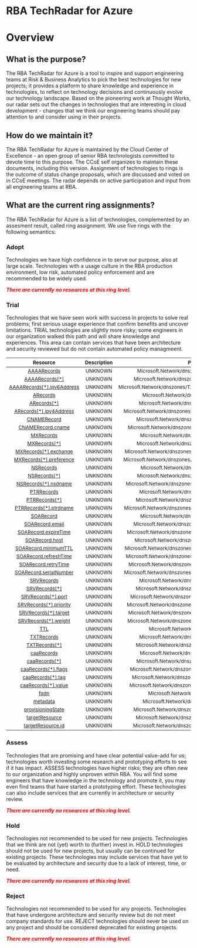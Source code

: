 
RBA TechRadar for Azure
=======================

# Overview

## What is the purpose?


The RBA TechRadar for Azure is a tool to inspire and support engineering teams at Risk & Business Analytics to pick the best technologies for new projects; it provides a platform to share knowledge and experience in technologies, to reflect on technology decisions and continuously evolve our technology landscape.  Based on the pioneering work at Thought Works, our radar sets out the changes in technologies that are interesting in cloud development - changes that we think our engineering teams should pay attention to and consider using in their projects.
## How do we maintain it?


The RBA TechRadar for Azure is maintained by the Cloud Center of Excellence - an open group of senior RBA technologists committed to devote time to this purpose.  The CCoE self organizes to maintain these documents, including this version.  Assignment of technologies to rings is the outcome of status change proposals, which are discussed and voted on in CCoE meetings.  The radar depends on active participation and input from all engineering teams at RBA.
## What are the current ring assignments?


The RBA TechRadar for Azure is a list of technologies, complemented by an assesment result, called ring assignment.  We use five rings with the following semantics:
### Adopt


Technologies we have high confidence in to serve our purpose, also at large scale.  Technologies with a usage culture in the RBA production environment, low risk, automated policy enforcement and are recommended to be widely used.  
  
***<font color="red"> There are currently no resources at this ring level. </font>***
### Trial


Technologies that we have seen work with success in projects to solve real problems;  first serious usage experience that confirm benefits and uncover limitations.  TRIAL technologies are slightly more risky; some engineers in our organization walked this path and will share knowledge and experiences.  This area can contain services that have been architecture and security reviewed but do not contain automated policy managmeent.  

|<sub>Resource</sub>|<sub>Description</sub>|<sub>Path</sub>|<sub>Status</sub>|
| :---: | :---: | :---: | :---: |
|<sub>[AAAARecords](https://github.com/openrba/python-azure-techradar/tree/master/Microsoft.Network/dnszones/TXT/AAAARecords)</sub>|<sub>UNKNOWN</sub>|<sub>Microsoft.Network/dnszones/TXT/AAAARecords</sub>|<sub>TRIAL</sub>|
|<sub>[AAAARecords[*]](https://github.com/openrba/python-azure-techradar/tree/master/Microsoft.Network/dnszones/TXT/AAAARecords[*])</sub>|<sub>UNKNOWN</sub>|<sub>Microsoft.Network/dnszones/TXT/AAAARecords[*]</sub>|<sub>TRIAL</sub>|
|<sub>[AAAARecords[*].ipv6Address](https://github.com/openrba/python-azure-techradar/tree/master/Microsoft.Network/dnszones/TXT/AAAARecords[*].ipv6Address)</sub>|<sub>UNKNOWN</sub>|<sub>Microsoft.Network/dnszones/TXT/AAAARecords[*].ipv6Address</sub>|<sub>TRIAL</sub>|
|<sub>[ARecords](https://github.com/openrba/python-azure-techradar/tree/master/Microsoft.Network/dnszones/TXT/ARecords)</sub>|<sub>UNKNOWN</sub>|<sub>Microsoft.Network/dnszones/TXT/ARecords</sub>|<sub>TRIAL</sub>|
|<sub>[ARecords[*]](https://github.com/openrba/python-azure-techradar/tree/master/Microsoft.Network/dnszones/TXT/ARecords[*])</sub>|<sub>UNKNOWN</sub>|<sub>Microsoft.Network/dnszones/TXT/ARecords[*]</sub>|<sub>TRIAL</sub>|
|<sub>[ARecords[*].ipv4Address](https://github.com/openrba/python-azure-techradar/tree/master/Microsoft.Network/dnszones/TXT/ARecords[*].ipv4Address)</sub>|<sub>UNKNOWN</sub>|<sub>Microsoft.Network/dnszones/TXT/ARecords[*].ipv4Address</sub>|<sub>TRIAL</sub>|
|<sub>[CNAMERecord](https://github.com/openrba/python-azure-techradar/tree/master/Microsoft.Network/dnszones/TXT/CNAMERecord)</sub>|<sub>UNKNOWN</sub>|<sub>Microsoft.Network/dnszones/TXT/CNAMERecord</sub>|<sub>TRIAL</sub>|
|<sub>[CNAMERecord.cname](https://github.com/openrba/python-azure-techradar/tree/master/Microsoft.Network/dnszones/TXT/CNAMERecord.cname)</sub>|<sub>UNKNOWN</sub>|<sub>Microsoft.Network/dnszones/TXT/CNAMERecord.cname</sub>|<sub>TRIAL</sub>|
|<sub>[MXRecords](https://github.com/openrba/python-azure-techradar/tree/master/Microsoft.Network/dnszones/TXT/MXRecords)</sub>|<sub>UNKNOWN</sub>|<sub>Microsoft.Network/dnszones/TXT/MXRecords</sub>|<sub>TRIAL</sub>|
|<sub>[MXRecords[*]](https://github.com/openrba/python-azure-techradar/tree/master/Microsoft.Network/dnszones/TXT/MXRecords[*])</sub>|<sub>UNKNOWN</sub>|<sub>Microsoft.Network/dnszones/TXT/MXRecords[*]</sub>|<sub>TRIAL</sub>|
|<sub>[MXRecords[*].exchange](https://github.com/openrba/python-azure-techradar/tree/master/Microsoft.Network/dnszones/TXT/MXRecords[*].exchange)</sub>|<sub>UNKNOWN</sub>|<sub>Microsoft.Network/dnszones/TXT/MXRecords[*].exchange</sub>|<sub>TRIAL</sub>|
|<sub>[MXRecords[*].preference](https://github.com/openrba/python-azure-techradar/tree/master/Microsoft.Network/dnszones/TXT/MXRecords[*].preference)</sub>|<sub>UNKNOWN</sub>|<sub>Microsoft.Network/dnszones/TXT/MXRecords[*].preference</sub>|<sub>TRIAL</sub>|
|<sub>[NSRecords](https://github.com/openrba/python-azure-techradar/tree/master/Microsoft.Network/dnszones/TXT/NSRecords)</sub>|<sub>UNKNOWN</sub>|<sub>Microsoft.Network/dnszones/TXT/NSRecords</sub>|<sub>TRIAL</sub>|
|<sub>[NSRecords[*]](https://github.com/openrba/python-azure-techradar/tree/master/Microsoft.Network/dnszones/TXT/NSRecords[*])</sub>|<sub>UNKNOWN</sub>|<sub>Microsoft.Network/dnszones/TXT/NSRecords[*]</sub>|<sub>TRIAL</sub>|
|<sub>[NSRecords[*].nsdname](https://github.com/openrba/python-azure-techradar/tree/master/Microsoft.Network/dnszones/TXT/NSRecords[*].nsdname)</sub>|<sub>UNKNOWN</sub>|<sub>Microsoft.Network/dnszones/TXT/NSRecords[*].nsdname</sub>|<sub>TRIAL</sub>|
|<sub>[PTRRecords](https://github.com/openrba/python-azure-techradar/tree/master/Microsoft.Network/dnszones/TXT/PTRRecords)</sub>|<sub>UNKNOWN</sub>|<sub>Microsoft.Network/dnszones/TXT/PTRRecords</sub>|<sub>TRIAL</sub>|
|<sub>[PTRRecords[*]](https://github.com/openrba/python-azure-techradar/tree/master/Microsoft.Network/dnszones/TXT/PTRRecords[*])</sub>|<sub>UNKNOWN</sub>|<sub>Microsoft.Network/dnszones/TXT/PTRRecords[*]</sub>|<sub>TRIAL</sub>|
|<sub>[PTRRecords[*].ptrdname](https://github.com/openrba/python-azure-techradar/tree/master/Microsoft.Network/dnszones/TXT/PTRRecords[*].ptrdname)</sub>|<sub>UNKNOWN</sub>|<sub>Microsoft.Network/dnszones/TXT/PTRRecords[*].ptrdname</sub>|<sub>TRIAL</sub>|
|<sub>[SOARecord](https://github.com/openrba/python-azure-techradar/tree/master/Microsoft.Network/dnszones/TXT/SOARecord)</sub>|<sub>UNKNOWN</sub>|<sub>Microsoft.Network/dnszones/TXT/SOARecord</sub>|<sub>TRIAL</sub>|
|<sub>[SOARecord.email](https://github.com/openrba/python-azure-techradar/tree/master/Microsoft.Network/dnszones/TXT/SOARecord.email)</sub>|<sub>UNKNOWN</sub>|<sub>Microsoft.Network/dnszones/TXT/SOARecord.email</sub>|<sub>TRIAL</sub>|
|<sub>[SOARecord.expireTime](https://github.com/openrba/python-azure-techradar/tree/master/Microsoft.Network/dnszones/TXT/SOARecord.expireTime)</sub>|<sub>UNKNOWN</sub>|<sub>Microsoft.Network/dnszones/TXT/SOARecord.expireTime</sub>|<sub>TRIAL</sub>|
|<sub>[SOARecord.host](https://github.com/openrba/python-azure-techradar/tree/master/Microsoft.Network/dnszones/TXT/SOARecord.host)</sub>|<sub>UNKNOWN</sub>|<sub>Microsoft.Network/dnszones/TXT/SOARecord.host</sub>|<sub>TRIAL</sub>|
|<sub>[SOARecord.minimumTTL](https://github.com/openrba/python-azure-techradar/tree/master/Microsoft.Network/dnszones/TXT/SOARecord.minimumTTL)</sub>|<sub>UNKNOWN</sub>|<sub>Microsoft.Network/dnszones/TXT/SOARecord.minimumTTL</sub>|<sub>TRIAL</sub>|
|<sub>[SOARecord.refreshTime](https://github.com/openrba/python-azure-techradar/tree/master/Microsoft.Network/dnszones/TXT/SOARecord.refreshTime)</sub>|<sub>UNKNOWN</sub>|<sub>Microsoft.Network/dnszones/TXT/SOARecord.refreshTime</sub>|<sub>TRIAL</sub>|
|<sub>[SOARecord.retryTime](https://github.com/openrba/python-azure-techradar/tree/master/Microsoft.Network/dnszones/TXT/SOARecord.retryTime)</sub>|<sub>UNKNOWN</sub>|<sub>Microsoft.Network/dnszones/TXT/SOARecord.retryTime</sub>|<sub>TRIAL</sub>|
|<sub>[SOARecord.serialNumber](https://github.com/openrba/python-azure-techradar/tree/master/Microsoft.Network/dnszones/TXT/SOARecord.serialNumber)</sub>|<sub>UNKNOWN</sub>|<sub>Microsoft.Network/dnszones/TXT/SOARecord.serialNumber</sub>|<sub>TRIAL</sub>|
|<sub>[SRVRecords](https://github.com/openrba/python-azure-techradar/tree/master/Microsoft.Network/dnszones/TXT/SRVRecords)</sub>|<sub>UNKNOWN</sub>|<sub>Microsoft.Network/dnszones/TXT/SRVRecords</sub>|<sub>TRIAL</sub>|
|<sub>[SRVRecords[*]](https://github.com/openrba/python-azure-techradar/tree/master/Microsoft.Network/dnszones/TXT/SRVRecords[*])</sub>|<sub>UNKNOWN</sub>|<sub>Microsoft.Network/dnszones/TXT/SRVRecords[*]</sub>|<sub>TRIAL</sub>|
|<sub>[SRVRecords[*].port](https://github.com/openrba/python-azure-techradar/tree/master/Microsoft.Network/dnszones/TXT/SRVRecords[*].port)</sub>|<sub>UNKNOWN</sub>|<sub>Microsoft.Network/dnszones/TXT/SRVRecords[*].port</sub>|<sub>TRIAL</sub>|
|<sub>[SRVRecords[*].priority](https://github.com/openrba/python-azure-techradar/tree/master/Microsoft.Network/dnszones/TXT/SRVRecords[*].priority)</sub>|<sub>UNKNOWN</sub>|<sub>Microsoft.Network/dnszones/TXT/SRVRecords[*].priority</sub>|<sub>TRIAL</sub>|
|<sub>[SRVRecords[*].target](https://github.com/openrba/python-azure-techradar/tree/master/Microsoft.Network/dnszones/TXT/SRVRecords[*].target)</sub>|<sub>UNKNOWN</sub>|<sub>Microsoft.Network/dnszones/TXT/SRVRecords[*].target</sub>|<sub>TRIAL</sub>|
|<sub>[SRVRecords[*].weight](https://github.com/openrba/python-azure-techradar/tree/master/Microsoft.Network/dnszones/TXT/SRVRecords[*].weight)</sub>|<sub>UNKNOWN</sub>|<sub>Microsoft.Network/dnszones/TXT/SRVRecords[*].weight</sub>|<sub>TRIAL</sub>|
|<sub>[TTL](https://github.com/openrba/python-azure-techradar/tree/master/Microsoft.Network/dnszones/TXT/TTL)</sub>|<sub>UNKNOWN</sub>|<sub>Microsoft.Network/dnszones/TXT/TTL</sub>|<sub>TRIAL</sub>|
|<sub>[TXTRecords](https://github.com/openrba/python-azure-techradar/tree/master/Microsoft.Network/dnszones/TXT/TXTRecords)</sub>|<sub>UNKNOWN</sub>|<sub>Microsoft.Network/dnszones/TXT/TXTRecords</sub>|<sub>TRIAL</sub>|
|<sub>[TXTRecords[*]](https://github.com/openrba/python-azure-techradar/tree/master/Microsoft.Network/dnszones/TXT/TXTRecords[*])</sub>|<sub>UNKNOWN</sub>|<sub>Microsoft.Network/dnszones/TXT/TXTRecords[*]</sub>|<sub>TRIAL</sub>|
|<sub>[caaRecords](https://github.com/openrba/python-azure-techradar/tree/master/Microsoft.Network/dnszones/TXT/caaRecords)</sub>|<sub>UNKNOWN</sub>|<sub>Microsoft.Network/dnszones/TXT/caaRecords</sub>|<sub>TRIAL</sub>|
|<sub>[caaRecords[*]](https://github.com/openrba/python-azure-techradar/tree/master/Microsoft.Network/dnszones/TXT/caaRecords[*])</sub>|<sub>UNKNOWN</sub>|<sub>Microsoft.Network/dnszones/TXT/caaRecords[*]</sub>|<sub>TRIAL</sub>|
|<sub>[caaRecords[*].flags](https://github.com/openrba/python-azure-techradar/tree/master/Microsoft.Network/dnszones/TXT/caaRecords[*].flags)</sub>|<sub>UNKNOWN</sub>|<sub>Microsoft.Network/dnszones/TXT/caaRecords[*].flags</sub>|<sub>TRIAL</sub>|
|<sub>[caaRecords[*].tag](https://github.com/openrba/python-azure-techradar/tree/master/Microsoft.Network/dnszones/TXT/caaRecords[*].tag)</sub>|<sub>UNKNOWN</sub>|<sub>Microsoft.Network/dnszones/TXT/caaRecords[*].tag</sub>|<sub>TRIAL</sub>|
|<sub>[caaRecords[*].value](https://github.com/openrba/python-azure-techradar/tree/master/Microsoft.Network/dnszones/TXT/caaRecords[*].value)</sub>|<sub>UNKNOWN</sub>|<sub>Microsoft.Network/dnszones/TXT/caaRecords[*].value</sub>|<sub>TRIAL</sub>|
|<sub>[fqdn](https://github.com/openrba/python-azure-techradar/tree/master/Microsoft.Network/dnszones/TXT/fqdn)</sub>|<sub>UNKNOWN</sub>|<sub>Microsoft.Network/dnszones/TXT/fqdn</sub>|<sub>TRIAL</sub>|
|<sub>[metadata](https://github.com/openrba/python-azure-techradar/tree/master/Microsoft.Network/dnszones/TXT/metadata)</sub>|<sub>UNKNOWN</sub>|<sub>Microsoft.Network/dnszones/TXT/metadata</sub>|<sub>TRIAL</sub>|
|<sub>[provisioningState](https://github.com/openrba/python-azure-techradar/tree/master/Microsoft.Network/dnszones/TXT/provisioningState)</sub>|<sub>UNKNOWN</sub>|<sub>Microsoft.Network/dnszones/TXT/provisioningState</sub>|<sub>TRIAL</sub>|
|<sub>[targetResource](https://github.com/openrba/python-azure-techradar/tree/master/Microsoft.Network/dnszones/TXT/targetResource)</sub>|<sub>UNKNOWN</sub>|<sub>Microsoft.Network/dnszones/TXT/targetResource</sub>|<sub>TRIAL</sub>|
|<sub>[targetResource.id](https://github.com/openrba/python-azure-techradar/tree/master/Microsoft.Network/dnszones/TXT/targetResource.id)</sub>|<sub>UNKNOWN</sub>|<sub>Microsoft.Network/dnszones/TXT/targetResource.id</sub>|<sub>TRIAL</sub>|

### Assess


Technologies that are promising and have clear potential value-add for us; technologies worth investing some research and prototyping efforts to see if it has impact.  ASSESS technologies have higher risks;  they are often new to our organization and highly unproven within RBA.  You will find some engineers that have knowledge in the technology and promote it, you may even find teams that have started a prototyping effort.  These technologies can also include services that are currently in architecture or security review.  
  
***<font color="red"> There are currently no resources at this ring level. </font>***
### Hold


Technologies not recommended to be used for new projects. Technologies that we think are not (yet) worth to (further) invest in.  HOLD technologies should not be used for new projects, but usually can be continued for existing projects.  These technologies may include services that have yet to be evaluated by architecture and security due to a lack of interest, time, or need.  
  
***<font color="red"> There are currently no resources at this ring level. </font>***
### Reject


Technologies not recommended to be used for any projects. Technologies that have undergone architecture and security review but do not meet company standards for use.  REJECT technologies should never be used on any project and should be considered deprecated for existing projects.  
  
***<font color="red"> There are currently no resources at this ring level. </font>***